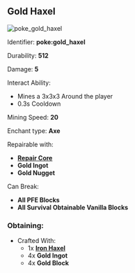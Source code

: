 ## Gold Haxel
![poke_gold_haxel](https://github.com/ItsMePok/PFE/assets/136857747/baac8c3d-0898-4274-a85f-071d9af3529b)

Identifier: **poke:gold_haxel**

Durability: **512**

Damage: **5**

Interact Ability:
* Mines a 3x3x3 Around the player
* 0.3s Cooldown

Mining Speed: **20**

Enchant type: **Axe**

Repairable with:
* **[Repair Core](https://pfewiki.gitbook.io/home/items/cores/repair-core)**
* **Gold Ingot**
* **Gold Nugget**

Can Break:
* **All PFE Blocks**
* **All Survival Obtainable Vanilla Blocks**

### Obtaining:
* Crafted With:
    * 1x **[Iron Haxel](https://github.com/ItsMePok/PFE/wiki/Iron-Haxel)**
    * 4x **Gold Ingot**
    * 4x **Gold Block**
